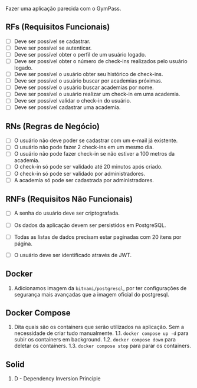 Fazer uma aplicação parecida com o GymPass.

## RFs (Requisitos Funcionais)
- [ ] Deve ser possível se cadastrar.
- [ ] Deve ser possível se autenticar.
- [ ] Deve ser possível obter o perfil de um usuário logado.
- [ ] Deve ser possível obter o número de check-ins realizados pelo usuário logado.
- [ ] Deve ser possível o usuário obter seu histórico de check-ins.
- [ ] Deve ser possível o usuário buscar por academias próximas.
- [ ] Deve ser possível o usuário buscar academias por nome.
- [ ] Deve ser possível o usuário realizar um check-in em uma academia.
- [ ] Deve ser possível validar o check-in do usuário.
- [ ] Deve ser possível cadastrar uma academia.

## RNs (Regras de Negócio)
- [ ] O usuário não deve poder se cadastrar com um e-mail já existente.
- [ ] O usuário não pode fazer 2 check-ins em um mesmo dia.
- [ ] O usuário não pode fazer check-in se não estiver a 100 metros da academia.
- [ ] O check-in só pode ser validado até 20 minutos após criado.
- [ ] O check-in só pode ser validado por administradores.
- [ ] A academia só pode ser cadastrada por administradores.

## RNFs (Requisitos Não Funcionais)
- [ ] A senha do usuário deve ser criptografada.
- [ ] Os dados da aplicação devem ser persistidos em PostgreSQL.
- [ ] Todas as listas de dados precisam estar paginadas com 20 itens por página.
- [ ] O usuário deve ser identificado através de JWT.


## Docker
1. Adicionamos imagem da `bitnami/postgresql`, por ter configurações de segurança mais avançadas que a imagem oficial do postgresql.

## Docker Compose
1. Dita quais são os containers que serão utilizados na aplicação. Sem a necessidade de criar tudo manualmente.
1.1. `docker compose up -d` para subir os containers em background.
1.2. `docker compose down` para deletar os containers.
1.3. `docker compose stop` para parar os containers.

## Solid
1. D - Dependency Inversion Principle